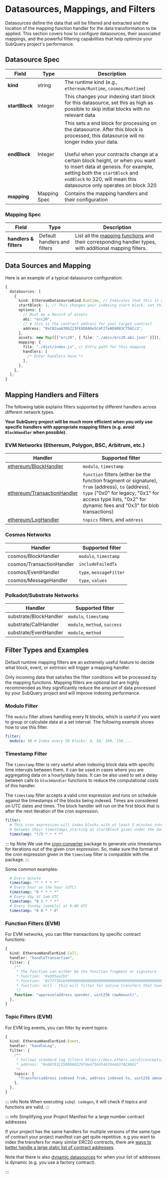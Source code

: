 # Datasources, Mappings, and Filters

Datasources define the data that will be filtered and extracted and the location of the mapping function handler for the data transformation to be applied. This section covers how to configure datasources, their associated mappings, and the powerful filtering capabilities that help optimize your SubQuery project's performance.

## Datasource Spec

| Field          | Type         | Description                                                                                                                                                                                                                                                                                                                                                                    |
| -------------- | ------------ | ------------------------------------------------------------------------------------------------------------------------------------------------------------------------------------------------------------------------------------------------------------------------------------------------------------------------------------------------------------------------------ |
| **kind**       | string       | The runtime kind (e.g., `ethereum/Runtime`, `cosmos/Runtime`)                                                                                                                                                                                                                                                                                                                  |
| **startBlock** | Integer      | This changes your indexing start block for this datasource, set this as high as possible to skip initial blocks with no relevant data                                                                                                                                                                                                                                          |
| **endBlock**   | Integer      | This sets a end block for processing on the datasource. After this block is processed, this datasource will no longer index your data. <br><br>Useful when your contracts change at a certain block height, or when you want to insert data at genesis. For example, setting both the `startBlock` and `endBlock` to 320, will mean this datasource only operates on block 320 |
| **mapping**    | Mapping Spec | Contains the mapping handlers and their configuration                                                                                                                                                                                                                                                                                                                           |

### Mapping Spec

| Field                  | Type                         | Description                                                                                                                      |
| ---------------------- | ---------------------------- | -------------------------------------------------------------------------------------------------------------------------------- |
| **handlers & filters** | Default handlers and filters | List all the [mapping functions](../code/high-level/handler-functions.md) and their corresponding handler types, with additional mapping filters. |

## Data Sources and Mapping

Here is an example of a typical datasource configuration:

```ts
{
  dataSources: [
    {
      kind: EthereumDatasourceKind.Runtime, // Indicates that this is default runtime
      startBlock: 1, // This changes your indexing start block, set this higher to skip initial blocks with less data
      options: {
        // Must be a Record of assets
        abi: "erc20",
        // # this is the contract address for your target contract
        address: "0xC02aaA39b223FE8D0A0e5C4F27eAD9083C756Cc2",
      },
      assets: new Map([["erc20", { file: "./abis/erc20.abi.json" }]]),
      mapping: {
        file: "./dist/index.js", // Entry path for this mapping
        handlers: [
          /* Enter handlers here */
        ],
      },
    },
  ];
}
```

## Mapping Handlers and Filters

The following table explains filters supported by different handlers across different network types.

**Your SubQuery project will be much more efficient when you only use specific handlers with appropriate mapping filters (e.g. avoid `BlockHandler` when possible).**

### EVM Networks (Ethereum, Polygon, BSC, Arbitrum, etc.)

| Handler                                                                   | Supported filter                                                                                    |
| ------------------------------------------------------------------------- | --------------------------------------------------------------------------------------------------- |
| [ethereum/BlockHandler](../code/high-level/handler-functions.md#block-handler)             | `modulo`, `timestamp`                                                                               |
| [ethereum/TransactionHandler](../code/high-level/handler-functions.md#transaction-handler)| `function` filters (either be the function fragment or signature), `from` (address), `to` (address), `type` ("0x0" for legacy, "0x1" for access type lists, "0x2" for dynamic fees and "0x3" for blob transactions)  |
| [ethereum/LogHandler](../code/high-level/handler-functions.md#log-handler)                 | `topics` filters, and `address`                                                                     |

### Cosmos Networks

| Handler                     | Supported filter                                    |
| --------------------------- | --------------------------------------------------- |
| cosmos/BlockHandler         | `modulo`, `timestamp`                               |
| cosmos/TransactionHandler   | `includeFailedTx`                                   |
| cosmos/EventHandler         | `type`, `messageFilter`                             |
| cosmos/MessageHandler       | `type`, `values`                                    |

### Polkadot/Substrate Networks

| Handler                     | Supported filter                                    |
| --------------------------- | --------------------------------------------------- |
| substrate/BlockHandler      | `modulo`, `timestamp`                               |
| substrate/CallHandler       | `module`, `method`, `success`                       |
| substrate/EventHandler      | `module`, `method`                                  |

## Filter Types and Examples

Default runtime mapping filters are an extremely useful feature to decide what block, event, or extrinsic will trigger a mapping handler.

Only incoming data that satisfies the filter conditions will be processed by the mapping functions. Mapping filters are optional but are highly recommended as they significantly reduce the amount of data processed by your SubQuery project and will improve indexing performance.

### Modulo Filter

The `modulo` filter allows handling every N blocks, which is useful if you want to group or calculate data at a set interval. The following example shows how to use this filter.

```yml
filter:
  modulo: 50 # Index every 50 blocks: 0, 50, 100, 150....
```

### Timestamp Filter

The `timestamp` filter is very useful when indexing block data with specific time intervals between them. It can be used in cases where you are aggregating data on a hourly/daily basis. It can be also used to set a delay between calls to `blockHandler` functions to reduce the computational costs of this handler.

The `timestamp` filter accepts a valid cron expression and runs on schedule against the timestamps of the blocks being indexed. Times are considered on UTC dates and times. The block handler will run on the first block that is after the next iteration of the cron expression.

```yml
filter:
  # This cron expression will index blocks with at least 5 minutes interval
  # between their timestamps starting at startBlock given under the datasource.
  timestamp: "*/5 * * * *"
```

::: tip Note
We use the [cron-converter](https://github.com/roccivic/cron-converter) package to generate unix timestamps for iterations out of the given cron expression. So, make sure the format of the cron expression given in the `timestamp` filter is compatible with the package.
:::

Some common examples:

```yml
  # Every minute
  timestamp: "* * * * *"
  # Every hour on the hour (UTC)
  timestamp: "0 * * * *"
  # Every day at 1am UTC
  timestamp: "0 1 * * *"
  # Every Sunday (weekly) at 0:00 UTC
  timestamp: "0 0 * * 0"
```

### Function Filters (EVM)

For EVM networks, you can filter transactions by specific contract functions:

```ts
{
  kind: EthereumHandlerKind.Call,
  handler: "handleTransaction",
  filter: {
    /**
     * The function can either be the function fragment or signature
     * function: '0x095ea7b3'
     * function: '0x7ff36ab500000000000000000000000000000000000000000000000000000000'
     * function: null - this will filter for native transfers that have no contract calls
     */
    function: "approve(address spender, uint256 rawAmount)",
  },
}
```

### Topic Filters (EVM)

For EVM log events, you can filter by event topics:

```ts
{
  kind: EthereumHandlerKind.Event,
  handler: "handleLog",
  filter: {
    /**
     * Follows standard log filters https://docs.ethers.io/v5/concepts/events/
     * address: "0x60781C2586D68229fde47564546784ab3fACA982"
     */
    topics: [
      "Transfer(address indexed from, address indexed to, uint256 amount)",
    ],
  },
}
```

::: info Note
When executing `subql codegen`, it will check if topics and functions are valid.
:::

::: info Simplifying your Project Manifest for a large number contract addresses

If your project has the same handlers for multiple versions of the same type of contract your project manifest can get quite repetitive. e.g you want to index the transfers for many similar ERC20 contracts, there are [ways to better handle a large static list of contract addresses](../optimising.md#simplifying-the-project-manifest).

Note that there is also [dynamic datasources](../code/dynamic-datasources.md) for when your list of addresses is dynamic (e.g. you use a factory contract).

:::
